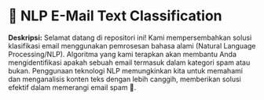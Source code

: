
# 📧 NLP E-Mail Text Classification

**Deskripsi:**
Selamat datang di repositori ini! Kami mempersembahkan solusi klasifikasi email menggunakan pemrosesan bahasa alami (Natural Language Processing/NLP). Algoritma yang kami terapkan akan membantu Anda mengidentifikasi apakah sebuah email termasuk dalam kategori spam atau bukan. Penggunaan teknologi NLP memungkinkan kita untuk memahami dan menganalisis konten teks dengan lebih canggih, memberikan solusi efektif dalam memerangi email spam 🤖.


